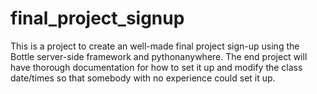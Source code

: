 # final_project_signup
This is a project to create an well-made final project sign-up using the Bottle server-side framework and pythonanywhere. The end project will have thorough documentation for how to set it up and modify the class date/times so that somebody with no experience could set it up.
